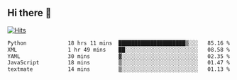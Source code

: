 ## Hi there 👋

<!--
**alihaqberdi/alihaqberdi** is a ✨ _special_ ✨ repository because its `README.md` (this file) appears on your GitHub profile.

Here are some ideas to get you started:

- 🔭 I’m currently working on ...
- 🌱 I’m currently learning ...
- 👯 I’m looking to collaborate on ...
- 🤔 I’m looking for help with ...
- 💬 Ask me about ...
- 📫 How to reach me: ...
- 😄 Pronouns: ...
- ⚡ Fun fact: ...
-->

[![Hits](https://hits.sh/github.com/alihaqberdi.svg)](https://hits.sh/github.com/alihaqberdi/)

<!--START_SECTION:waka-->

```txt
Python             18 hrs 11 mins  █████████████████████▒░░░   85.16 %
XML                1 hr 49 mins    ██░░░░░░░░░░░░░░░░░░░░░░░   08.58 %
YAML               30 mins         ▓░░░░░░░░░░░░░░░░░░░░░░░░   02.35 %
JavaScript         18 mins         ▒░░░░░░░░░░░░░░░░░░░░░░░░   01.47 %
textmate           14 mins         ▒░░░░░░░░░░░░░░░░░░░░░░░░   01.13 %
```

<!--END_SECTION:waka-->
